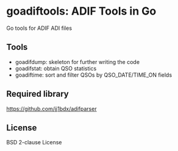 # goadiftools: ADIF Tools in Go

Go tools for ADIF ADI files

## Tools

* goadifdump: skeleton for further writing the code
* goadifstat: obtain QSO statistics
* goadiftime: sort and filter QSOs by QSO\_DATE/TIME\_ON fields

## Required library

https://github.com/jj1bdx/adifparser

## License

BSD 2-clause License
